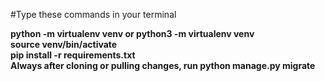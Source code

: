 


#Type these commands in your terminal <br>

**python -m virtualenv venv or python3 -m virtualenv venv<br>
source venv/bin/activate<br>
pip install -r requirements.txt<br>
Always after cloning or pulling changes, run python manage.py migrate**

